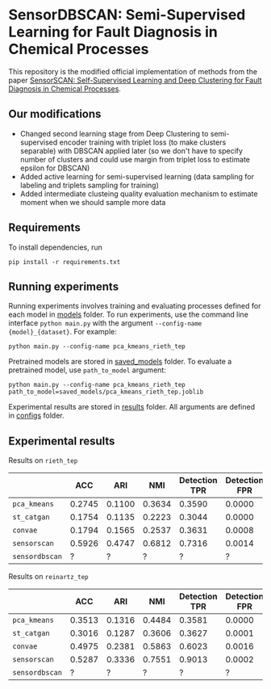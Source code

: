 # SensorDBSCAN: Semi-Supervised Learning for Fault Diagnosis in Chemical Processes

This repository is the modified official implementation of methods from the paper [SensorSCAN: Self-Supervised Learning and Deep Clustering for Fault Diagnosis in Chemical Processes](https://www.sciencedirect.com/science/article/abs/pii/S0004370223001583).

## Our modifications

* Changed second learning stage from Deep Clustering to semi-supervised encoder training with triplet loss (to make clusters separable) with DBSCAN applied later (so we don't have to specify number of clusters and could use margin from triplet loss to estimate epsilon for DBSCAN)
* Added active learning for semi-supervised learning (data sampling for labeling and triplets sampling for training)
* Added intermediate clusteing quality evaluation mechanism to estimate moment when we should sample more data

## Requirements

To install dependencies, run 
```
pip install -r requirements.txt
```

## Running experiments

Running experiments involves training and evaluating processes defined for each model in [models](/models/) folder. To run experiments, use the command line interface `python main.py` with the argument `--config-name {model}_{dataset}`. For example:

```
python main.py --config-name pca_kmeans_rieth_tep
```

Pretrained models are stored in [saved_models](/saved_models/) folder. To evaluate a pretrained model, use `path_to_model` argument:

```
python main.py --config-name pca_kmeans_rieth_tep path_to_model=saved_models/pca_kmeans_rieth_tep.joblib
```

Experimental results are stored in [results](/results/) folder. All arguments are defined in [configs](/configs/) folder.

## Experimental results

Results on `rieth_tep`

|| ACC | ARI | NMI | Detection TPR | Detection FPR | CDR | ADD |
|-|-|-|-|-|-|-|-|
|`pca_kmeans`|0.2745|0.1100|0.3634|0.3590|0.0000|0.7910|113.95|
|`st_catgan`|0.1754|0.1135|0.2223|0.3044|0.0000|0.3238|102.63|
|`convae`|0.1794|0.1565|0.2537|0.3631|0.0008|0.3664|164.76|
|`sensorscan`|0.5926|0.4747|0.6812|0.7316|0.0014|0.7351|57.15|
|`sensordbscan`|?|?|?|?|?|?|?|

Results on `reinartz_tep`

|| ACC | ARI | NMI | Detection TPR | Detection FPR | CDR | ADD |
|-|-|-|-|-|-|-|-|
|`pca_kmeans`|0.3513|0.1316|0.4484|0.3581|0.0000|0.9562|113.33|
|`st_catgan`|0.3016|0.1287|0.3606|0.3627|0.0001|0.8882|135.04|
|`convae`|0.4975|0.2381|0.5863|0.6023|0.0016|0.9402|155.16|
|`sensorscan`|0.5287|0.3336|0.7551|0.9013|0.0002|0.7219|30.98|
|`sensordbscan`|?|?|?|?|?|?|?|

